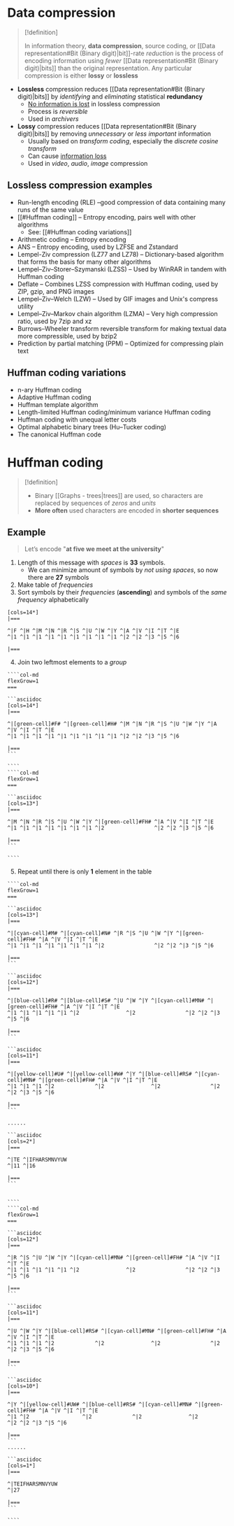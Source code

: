 # Data compression

> [!definition] 
> 
> In information theory, **data compression**, source coding, or [[Data representation#Bit (Binary digit)|bit]]-rate *reduction* is the process of encoding information using *fewer* [[Data representation#Bit (Binary digit)|bits]] than the original representation. Any particular compression is either **lossy** or **lossless**

- **Lossless** compression reduces [[Data representation#Bit (Binary digit)|bits]] by *identifying* and *eliminating* statistical **redundancy**
	- <u>No information is lost</u> in lossless compression
	- Process is *reversible*
	- Used in *archivers*
- **Lossy** compression reduces [[Data representation#Bit (Binary digit)|bits]] by removing *unnecessary* or *less important* information
	- Usually based on *transform coding*, especially the *discrete cosine transform*
	- Can cause <u>information loss</u>
	- Used in *video*, *audio*, *image* compression

## Lossless compression examples

- Run-length encoding (RLE) –good compression of data containing many runs of the same value
- [[#Huffman coding]] – Entropy encoding, pairs well with other algorithms
	- See: [[#Huffman coding variations]]
- Arithmetic coding – Entropy encoding
- ANS – Entropy encoding, used by LZFSE and Zstandard
- Lempel-Ziv compression (LZ77 and LZ78) – Dictionary-based algorithm that forms the basis for many other algorithms
- Lempel–Ziv–Storer–Szymanski (LZSS) – Used by WinRAR in tandem with Huffman coding
- Deflate – Combines LZSS compression with Huffman coding, used by ZIP, gzip, and PNG images
- Lempel–Ziv–Welch (LZW) – Used by GIF images and Unix's compress utility
- Lempel–Ziv–Markov chain algorithm (LZMA) – Very high compression ratio, used by 7zip and xz
- Burrows–Wheeler transform reversible transform for making textual data more compressible, used by bzip2
- Prediction by partial matching (PPM) – Optimized for compressing plain text

## Huffman coding variations

- n-ary Huffman coding
- Adaptive Huffman coding
- Huffman template algorithm
- Length-limited Huffman coding/minimum variance Huffman coding
- Huffman coding with unequal letter costs
- Optimal alphabetic binary trees (Hu–Tucker coding)
- The canonical Huffman code

# Huffman coding

> [!definition] 
> 
> - Binary [[Graphs - trees|trees]] are used, so characters are replaced by sequences of *zeros* and *units*
> - **More often** used characters are encoded in **shorter sequences**

## Example

> Let’s encode "**at five we meet at the university**"

1. Length of this message with *spaces* is **33** symbols. 
	- We can minimize amount of symbols by *not using spaces*, so now there are **27** symbols
2. Make table of *frequencies*
3. Sort symbols by their *frequencies* (**ascending**) and symbols of the *same frequency* alphabetically

```asciidoc
[cols=14*]
|===

^|F ^|H ^|M ^|N ^|R ^|S ^|U ^|W ^|Y ^|A ^|V ^|I ^|T ^|E 
^|1 ^|1 ^|1 ^|1 ^|1 ^|1 ^|1 ^|1 ^|1 ^|2 ^|2 ^|3 ^|5 ^|6

|===
```

4. Join two leftmost elements to a *group*

`````col 
````col-md 
flexGrow=1
===

```asciidoc
[cols=14*]
|===

^|[green-cell]#F# ^|[green-cell]#H# ^|M ^|N ^|R ^|S ^|U ^|W ^|Y ^|A ^|V ^|I ^|T ^|E 
^|1 ^|1 ^|1 ^|1 ^|1 ^|1 ^|1 ^|1 ^|1 ^|2 ^|2 ^|3 ^|5 ^|6

|===
```

```` 
````col-md 
flexGrow=1
===

```asciidoc
[cols=13*]
|===

^|M ^|N ^|R ^|S ^|U ^|W ^|Y ^|[green-cell]#FH# ^|A ^|V ^|I ^|T ^|E 
^|1 ^|1 ^|1 ^|1 ^|1 ^|1 ^|1 ^|2                ^|2 ^|2 ^|3 ^|5 ^|6

|===
```

```` 
`````

5. Repeat until there is only **1** element in the table

`````col 
````col-md 
flexGrow=1
===

```asciidoc
[cols=13*]
|===

^|[cyan-cell]#M# ^|[cyan-cell]#N# ^|R ^|S ^|U ^|W ^|Y ^|[green-cell]#FH# ^|A ^|V ^|I ^|T ^|E 
^|1 ^|1 ^|1 ^|1 ^|1 ^|1 ^|1 ^|2                ^|2 ^|2 ^|3 ^|5 ^|6

|===
```

```asciidoc
[cols=12*]
|===

^|[blue-cell]#R# ^|[blue-cell]#S# ^|U ^|W ^|Y ^|[cyan-cell]#MN# ^|[green-cell]#FH# ^|A ^|V ^|I ^|T ^|E 
^|1 ^|1 ^|1 ^|1 ^|1 ^|2               ^|2                ^|2 ^|2 ^|3 ^|5 ^|6

|===
```

```asciidoc
[cols=11*]
|===

^|[yellow-cell]#U# ^|[yellow-cell]#W# ^|Y ^|[blue-cell]#RS# ^|[cyan-cell]#MN# ^|[green-cell]#FH# ^|A ^|V ^|I ^|T ^|E 
^|1 ^|1 ^|1 ^|2             ^|2               ^|2                ^|2 ^|2 ^|3 ^|5 ^|6

|===
```

......

```asciidoc
[cols=2*]
|===

^|TE ^|IFHARSMNVYUW 
^|11 ^|16 

|===
```


```` 
````col-md 
flexGrow=1
===

```asciidoc
[cols=12*]
|===

^|R ^|S ^|U ^|W ^|Y ^|[cyan-cell]#MN# ^|[green-cell]#FH# ^|A ^|V ^|I ^|T ^|E 
^|1 ^|1 ^|1 ^|1 ^|1 ^|2               ^|2                ^|2 ^|2 ^|3 ^|5 ^|6

|===
```

```asciidoc
[cols=11*]
|===

^|U ^|W ^|Y ^|[blue-cell]#RS# ^|[cyan-cell]#MN# ^|[green-cell]#FH# ^|A ^|V ^|I ^|T ^|E 
^|1 ^|1 ^|1 ^|2             ^|2               ^|2                ^|2 ^|2 ^|3 ^|5 ^|6

|===
```

```asciidoc
[cols=10*]
|===

^|Y ^|[yellow-cell]#UW# ^|[blue-cell]#RS# ^|[cyan-cell]#MN# ^|[green-cell]#FH# ^|A ^|V ^|I ^|T ^|E 
^|1 ^|2                 ^|2             ^|2               ^|2                ^|2 ^|2 ^|3 ^|5 ^|6

|===
```
......

```asciidoc
[cols=1*]
|===

^|TEIFHARSMNVYUW 
^|27

|===
```

```` 
`````

